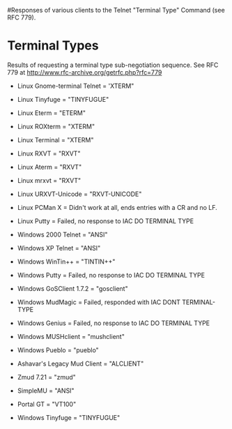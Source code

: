 #Responses of various clients to the Telnet "Terminal Type" Command (see RFC 779).

# Terminal Types #

Results of requesting a terminal type sub-negotiation sequence.  See RFC 779 at http://www.rfc-archive.org/getrfc.php?rfc=779

  * Linux Gnome-terminal Telnet = 'XTERM"
  * Linux Tinyfuge = "TINYFUGUE"
  * Linux Eterm = "ETERM"
  * Linux ROXterm = "XTERM"
  * Linux Terminal = "XTERM"
  * Linux RXVT = "RXVT"
  * Linux Aterm = "RXVT"
  * Linux mrxvt = "RXVT"
  * Linux URXVT-Unicode = "RXVT-UNICODE"
  * Linux PCMan X = Didn't work at all, ends entries with a CR and no LF.
  * Linux Putty = Failed,  no response to IAC DO TERMINAL TYPE

  * Windows 2000 Telnet = "ANSI"
  * Windows XP Telnet = "ANSI"
  * Windows WinTin++ = "TINTIN++"
  * Windows Putty = Failed,  no response to IAC DO TERMINAL TYPE
  * Windows GoSClient 1.7.2 = "gosclient"
  * Windows MudMagic = Failed, responded with IAC DONT TERMINAL-TYPE
  * Windows Genius = Failed, no response to IAC DO TERMINAL TYPE
  * Windows MUSHclient = "mushclient"
  * Windows Pueblo = "pueblo"
  * Ashavar's Legacy Mud Client = "ALCLIENT"
  * Zmud 7.21 = "zmud"
  * SimpleMU = "ANSI"
  * Portal GT = "VT100"
  * Windows Tinyfuge = "TINYFUGUE"